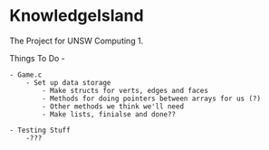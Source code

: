 KnowledgeIsland
===============

The Project for UNSW Computing 1.


Things To Do -

	- Game.c
		- Set up data storage
			- Make structs for verts, edges and faces
			- Methods for doing pointers between arrays for us (?)
			- Other methods we think we'll need
			- Make lists, finialse and done??
			
	- Testing Stuff
		-???
